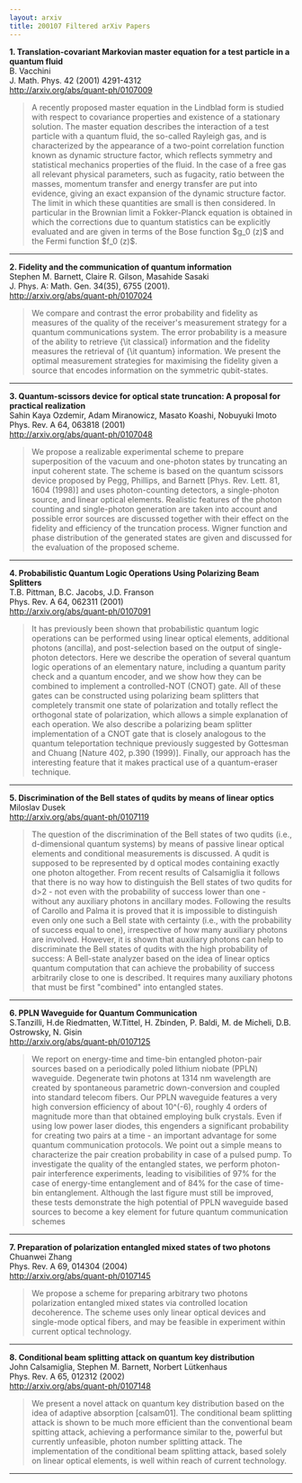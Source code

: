 ```yaml
---
layout: arxiv
title: 200107 Filtered arXiv Papers
---
```


**1.    Translation-covariant Markovian master equation for a test particle in a quantum fluid**  
B. Vacchini  
J. Math. Phys. 42 (2001) 4291-4312  
http://arxiv.org/abs/quant-ph/0107009  
<blockquote>
<p>
A recently proposed master equation in the Lindblad form is studied with respect to covariance properties and existence of a stationary solution. The master equation describes the interaction of a test particle with a quantum fluid, the so-called Rayleigh gas, and is characterized by the appearance of a two-point correlation function known as dynamic structure factor, which reflects symmetry and statistical mechanics properties of the fluid. In the case of a free gas all relevant physical parameters, such as fugacity, ratio between the masses, momentum transfer and energy transfer are put into evidence, giving an exact expansion of the dynamic structure factor. The limit in which these quantities are small is then considered. In particular in the Brownian limit a Fokker-Planck equation is obtained in which the corrections due to quantum statistics can be explicitly evaluated and are given in terms of the Bose function $g_0 (z)$ and the Fermi function $f_0 (z)$.
</p>
</blockquote>

------

**2.    Fidelity and the communication of quantum information**  
Stephen M. Barnett, Claire R. Gilson, Masahide Sasaki  
J. Phys. A: Math. Gen. 34(35), 6755 (2001).  
http://arxiv.org/abs/quant-ph/0107024  
<blockquote>
<p>
We compare and contrast the error probability and fidelity as measures of the quality of the receiver's measurement strategy for a quantum communications system. The error probability is a measure of the ability to retrieve {\it classical} information and the fidelity measures the retrieval of {\it quantum} information. We present the optimal measurement strategies for maximising the fidelity given a source that encodes information on the symmetric qubit-states.
</p>
</blockquote>

------

**3.    Quantum-scissors device for optical state truncation: A proposal for practical realization**  
Sahin Kaya Ozdemir, Adam Miranowicz, Masato Koashi, Nobuyuki Imoto  
Phys. Rev. A 64, 063818 (2001)  
http://arxiv.org/abs/quant-ph/0107048  
<blockquote>
<p>
We propose a realizable experimental scheme to prepare superposition of the vacuum and one-photon states by truncating an input coherent state. The scheme is based on the quantum scissors device proposed by Pegg, Phillips, and Barnett [Phys. Rev. Lett. 81, 1604 (1998)] and uses photon-counting detectors, a single-photon source, and linear optical elements. Realistic features of the photon counting and single-photon generation are taken into account and possible error sources are discussed together with their effect on the fidelity and efficiency of the truncation process. Wigner function and phase distribution of the generated states are given and discussed for the evaluation of the proposed scheme.
</p>
</blockquote>

------

**4.    Probabilistic Quantum Logic Operations Using Polarizing Beam Splitters**  
T.B. Pittman, B.C. Jacobs, J.D. Franson  
Phys. Rev. A 64, 062311 (2001)  
http://arxiv.org/abs/quant-ph/0107091  
<blockquote>
<p>
It has previously been shown that probabilistic quantum logic operations can be performed using linear optical elements, additional photons (ancilla), and post-selection based on the output of single-photon detectors. Here we describe the operation of several quantum logic operations of an elementary nature, including a quantum parity check and a quantum encoder, and we show how they can be combined to implement a controlled-NOT (CNOT) gate. All of these gates can be constructed using polarizing beam splitters that completely transmit one state of polarization and totally reflect the orthogonal state of polarization, which allows a simple explanation of each operation. We also describe a polarizing beam splitter implementation of a CNOT gate that is closely analogous to the quantum teleportation technique previously suggested by Gottesman and Chuang [Nature 402, p.390 (1999)]. Finally, our approach has the interesting feature that it makes practical use of a quantum-eraser technique.
</p>
</blockquote>

------

**5.    Discrimination of the Bell states of qudits by means of linear optics**  
Miloslav Dusek  
http://arxiv.org/abs/quant-ph/0107119  
<blockquote>
<p>
The question of the discrimination of the Bell states of two qudits (i.e., d-dimensional quantum systems) by means of passive linear optical elements and conditional measurements is discussed. A qudit is supposed to be represented by d optical modes containing exactly one photon altogether. From recent results of Calsamiglia it follows that there is no way how to distinguish the Bell states of two qudits for d>2 - not even with the probability of success lower than one - without any auxiliary photons in ancillary modes. Following the results of Carollo and Palma it is proved that it is impossible to distinguish even only one such a Bell state with certainty (i.e., with the probability of success equal to one), irrespective of how many auxiliary photons are involved. However, it is shown that auxiliary photons can help to discriminate the Bell states of qudits with the high probability of success: A Bell-state analyzer based on the idea of linear optics quantum computation that can achieve the probability of success arbitrarily close to one is described. It requires many auxiliary photons that must be first "combined" into entangled states.
</p>
</blockquote>

------

**6.    PPLN Waveguide for Quantum Communication**  
S.Tanzilli, H.de Riedmatten, W.Tittel, H. Zbinden, P. Baldi, M. de Micheli, D.B. Ostrowsky, N. Gisin  
http://arxiv.org/abs/quant-ph/0107125  
<blockquote>
<p>
We report on energy-time and time-bin entangled photon-pair sources based on a periodically poled lithium niobate (PPLN) waveguide. Degenerate twin photons at 1314 nm wavelength are created by spontaneous parametric down-conversion and coupled into standard telecom fibers. Our PPLN waveguide features a very high conversion efficiency of about 10^(-6), roughly 4 orders of magnitude more than that obtained employing bulk crystals. Even if using low power laser diodes, this engenders a significant probability for creating two pairs at a time - an important advantage for some quantum communication protocols. We point out a simple means to characterize the pair creation probability in case of a pulsed pump. To investigate the quality of the entangled states, we perform photon-pair interference experiments, leading to visibilities of 97% for the case of energy-time entanglement and of 84% for the case of time-bin entanglement. Although the last figure must still be improved, these tests demonstrate the high potential of PPLN waveguide based sources to become a key element for future quantum communication schemes
</p>
</blockquote>

------

**7.    Preparation of polarization entangled mixed states of two photons**  
Chuanwei Zhang  
Phys. Rev. A 69, 014304 (2004)  
http://arxiv.org/abs/quant-ph/0107145  
<blockquote>
<p>
We propose a scheme for preparing arbitrary two photons polarization entangled mixed states via controlled location decoherence. The scheme uses only linear optical devices and single-mode optical fibers, and may be feasible in experiment within current optical technology.
</p>
</blockquote>

------

**8.    Conditional beam splitting attack on quantum key distribution**  
John Calsamiglia, Stephen M. Barnett, Norbert Lütkenhaus  
Phys. Rev. A 65, 012312 (2002)  
http://arxiv.org/abs/quant-ph/0107148  
<blockquote>
<p>
We present a novel attack on quantum key distribution based on the idea of adaptive absorption [calsam01]. The conditional beam splitting attack is shown to be much more efficient than the conventional beam spitting attack, achieving a performance similar to the, powerful but currently unfeasible, photon number splitting attack. The implementation of the conditional beam splitting attack, based solely on linear optical elements, is well within reach of current technology.
</p>
</blockquote>

------

